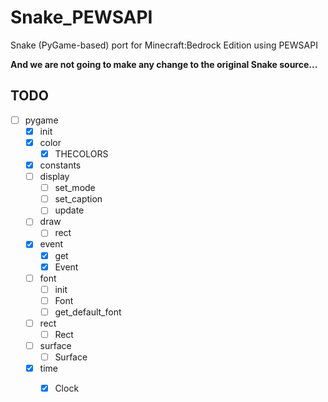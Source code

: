 # Snake_PEWSAPI

Snake (PyGame-based) port for Minecraft:Bedrock Edition using PEWSAPI

**And we are not going to make any change to the original Snake source...**

## TODO

- [ ] pygame
    - [x] init
    - [x] color
        - [x] THECOLORS
    - [x] constants
    - [ ] display
        - [ ] set_mode
        - [ ] set_caption
        - [ ] update
    - [ ] draw
        - [ ] rect
    - [x] event
        - [x] get
        - [x] Event
    - [ ] font
        - [ ] init
        - [ ] Font
        - [ ] get_default_font
    - [ ] rect
        - [ ] Rect
    - [ ] surface
        - [ ] Surface
    - [x] time
        - [x] Clock

